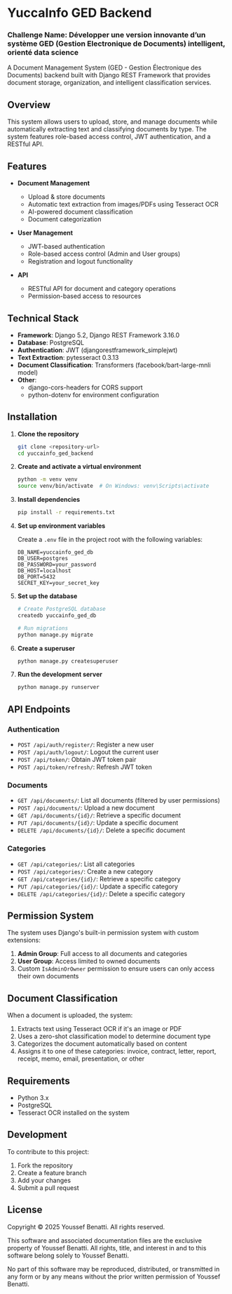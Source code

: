 # YuccaInfo GED Backend

### Challenge Name: Développer une version innovante d’un système GED (Gestion Electronique de Documents) intelligent, orienté data science

A Document Management System (GED - Gestion Électronique des Documents) backend built with Django REST Framework that provides document storage, organization, and intelligent classification services.

## Overview

This system allows users to upload, store, and manage documents while automatically extracting text and classifying documents by type. The system features role-based access control, JWT authentication, and a RESTful API.

## Features

- **Document Management**

  - Upload & store documents
  - Automatic text extraction from images/PDFs using Tesseract OCR
  - AI-powered document classification
  - Document categorization

- **User Management**

  - JWT-based authentication
  - Role-based access control (Admin and User groups)
  - Registration and logout functionality

- **API**
  - RESTful API for document and category operations
  - Permission-based access to resources

## Technical Stack

- **Framework**: Django 5.2, Django REST Framework 3.16.0
- **Database**: PostgreSQL
- **Authentication**: JWT (djangorestframework_simplejwt)
- **Text Extraction**: pytesseract 0.3.13
- **Document Classification**: Transformers (facebook/bart-large-mnli model)
- **Other**:
  - django-cors-headers for CORS support
  - python-dotenv for environment configuration

## Installation

1. **Clone the repository**

   ```bash
   git clone <repository-url>
   cd yuccainfo_ged_backend
   ```

2. **Create and activate a virtual environment**

   ```bash
   python -m venv venv
   source venv/bin/activate  # On Windows: venv\Scripts\activate
   ```

3. **Install dependencies**

   ```bash
   pip install -r requirements.txt
   ```

4. **Set up environment variables**

   Create a `.env` file in the project root with the following variables:

   ```
   DB_NAME=yuccainfo_ged_db
   DB_USER=postgres
   DB_PASSWORD=your_password
   DB_HOST=localhost
   DB_PORT=5432
   SECRET_KEY=your_secret_key
   ```

5. **Set up the database**

   ```bash
   # Create PostgreSQL database
   createdb yuccainfo_ged_db

   # Run migrations
   python manage.py migrate
   ```

6. **Create a superuser**

   ```bash
   python manage.py createsuperuser
   ```

7. **Run the development server**

   ```bash
   python manage.py runserver
   ```

## API Endpoints

### Authentication

- `POST /api/auth/register/`: Register a new user
- `POST /api/auth/logout/`: Logout the current user
- `POST /api/token/`: Obtain JWT token pair
- `POST /api/token/refresh/`: Refresh JWT token

### Documents

- `GET /api/documents/`: List all documents (filtered by user permissions)
- `POST /api/documents/`: Upload a new document
- `GET /api/documents/{id}/`: Retrieve a specific document
- `PUT /api/documents/{id}/`: Update a specific document
- `DELETE /api/documents/{id}/`: Delete a specific document

### Categories

- `GET /api/categories/`: List all categories
- `POST /api/categories/`: Create a new category
- `GET /api/categories/{id}/`: Retrieve a specific category
- `PUT /api/categories/{id}/`: Update a specific category
- `DELETE /api/categories/{id}/`: Delete a specific category

## Permission System

The system uses Django's built-in permission system with custom extensions:

1. **Admin Group**: Full access to all documents and categories
2. **User Group**: Access limited to owned documents
3. Custom `IsAdminOrOwner` permission to ensure users can only access their own documents

## Document Classification

When a document is uploaded, the system:

1. Extracts text using Tesseract OCR if it's an image or PDF
2. Uses a zero-shot classification model to determine document type
3. Categorizes the document automatically based on content
4. Assigns it to one of these categories: invoice, contract, letter, report, receipt, memo, email, presentation, or other

## Requirements

- Python 3.x
- PostgreSQL
- Tesseract OCR installed on the system

## Development

To contribute to this project:

1. Fork the repository
2. Create a feature branch
3. Add your changes
4. Submit a pull request

## License

Copyright © 2025 Youssef Benatti. All rights reserved.

This software and associated documentation files are the exclusive property of Youssef Benatti. All rights, title, and interest in and to this software belong solely to Youssef Benatti.

No part of this software may be reproduced, distributed, or transmitted in any form or by any means without the prior written permission of Youssef Benatti.
